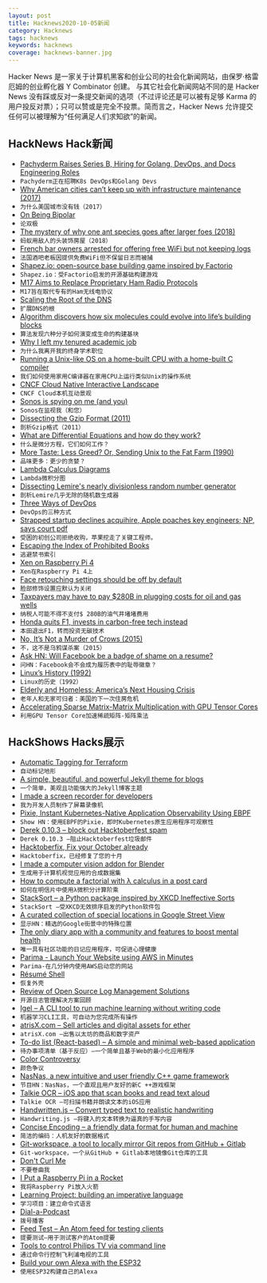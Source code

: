 ```yaml
---
layout: post
title: Hacknews2020-10-05新闻
category: Hacknews
tags: hacknews
keywords: hacknews
coverage: hacknews-banner.jpg
---
```


Hacker News 是一家关于计算机黑客和创业公司的社会化新闻网站，由保罗·格雷厄姆的创业孵化器 Y Combinator 创建。
与其它社会化新闻网站不同的是 Hacker News 没有踩或反对一条提交新闻的选项（不过评论还是可以被有足够 Karma 的用户投反对票）；只可以赞或是完全不投票。简而言之，Hacker News 允许提交任何可以被理解为“任何满足人们求知欲”的新闻。

## HackNews Hack新闻


- [Pachyderm Raises Series B, Hiring for Golang, DevOps, and Docs Engineering Roles](https://jobs.lever.co/pachyderm/)
- `Pachyderm正在招聘K8s DevOps和Golang Devs`
- [Why American cities can’t keep up with infrastructure maintenance (2017)](https://www.strongtowns.org/journal/2017/1/9/the-real-reason-your-city-has-no-money)
- `为什么美国城市没有钱（2017）`
- [On Being Bipolar](https://thewalrus.ca/on-being-bipolar/)
- `论双极`
- [The mystery of why one ant species goes after larger foes (2018)](https://www.nationalgeographic.com/animals/2018/11/ants-head-hunters-attack-trap-jaw-enemies-nests/)
- `蚂蚁用敌人的头装饰房屋（2018）`
- [French bar owners arrested for offering free WiFi but not keeping logs](https://www.cozyit.com/french-bar-owners-arrested-for-offering-free-wifi-but-not-keeping-logs/)
- `法国酒吧老板因提供免费WiFi但不保留日志而被捕`
- [Shapez.io: open-source base building game inspired by Factorio](https://shapez.io/)
- `Shapez.io：受Factorio启发的开源基础构建游戏`
- [M17 Aims to Replace Proprietary Ham Radio Protocols](https://hackaday.com/2020/10/02/m17-aims-to-replace-proprietary-ham-radio-protocols/)
- `M17旨在取代专有的Ham无线电协议`
- [Scaling the Root of the DNS](https://www.potaroo.net/ispcol/2020-09/root.html)
- `扩展DNS的根`
- [Algorithm discovers how six molecules could evolve into life’s building blocks](https://www.chemistryworld.com/news/algorithm-discovers-how-six-simple-molecules-could-evolve-into-lifes-building-blocks/4012505.article)
- `算法发现六种分子如何演变成生命的构建基块`
- [Why I left my tenured academic job](https://reyammer.io/blog/2020/10/03/the-good-the-bad-and-the-bye-bye-why-i-left-my-tenured-academic-job/)
- `为什么我离开我的终身学术职位`
- [Running a Unix-like OS on a home-built CPU with a home-built C compiler](https://fuel.edby.coffee/posts/how-we-ported-xv6-os-to-a-home-built-cpu-with-a-home-built-c-compiler/)
- `我们如何使用家用C编译器在家用CPU上运行类似Unix的操作系统`
- [CNCF Cloud Native Interactive Landscape](https://landscape.cncf.io/)
- `CNCF Cloud本机互动景观`
- [Sonos is spying on me (and you)](https://blog.gingerlime.com/2020/sonos-is-spying-on-me-and-you/)
- `Sonos在监视我（和您）`
- [Dissecting the Gzip Format (2011)](http://www.infinitepartitions.com/cgi-bin/showarticle.cgi?article=art001)
- `剖析Gzip格式（2011）`
- [What are Differential Equations and how do they work?](https://backreaction.blogspot.com/2020/10/what-are-differential-equations-and-how_3.html)
- `什么是微分方程，它们如何工作？`
- [More Taste: Less Greed? Or, Sending Unix to the Fat Farm (1990)](http://history.dcs.ed.ac.uk/archive/os/emas/docs/taste/)
- `品味更多：更少的贪婪？`
- [Lambda Calculus Diagrams](https://tromp.github.io/cl/diagrams.html)
- `Lambda微积分图`
- [Dissecting Lemire's nearly divisionless random number generator](https://veryseriousblog.com/posts/dissecting-lemire)
- `剖析Lemire几乎无除的随机数生成器`
- [Three Ways of DevOps](https://ermetic.com/whats-new/blog/the-three-ways-of-devops/)
- `DevOps的三种方式`
- [Strapped startup declines acquihire, Apple poaches key engineers; NP, says court pdf](https://cases.justia.com/california/court-of-appeal/2020-h044395.pdf)
- `受困的初创公司拒绝收购，苹果挖走了关键工程师。 `
- [Escaping the Index of Prohibited Books](https://www.laphamsquarterly.org/roundtable/escaping-index-prohibited-books)
- `逃避禁书索引`
- [Xen on Raspberry Pi 4](https://xenproject.org/2020/09/29/xen-on-raspberry-pi-4-adventures/)
- `Xen在Raspberry Pi 4上`
- [Face retouching settings should be off by default](https://blog.google/outreach-initiatives/digital-wellbeing/more-controls-selfie-filters/)
- `脸部修饰设置应默认为关闭`
- [Taxpayers may have to pay $280B in plugging costs for oil and gas wells](https://carbontracker.org/taxpayers-may-have-to-pay-280-billion-in-onshore-plugging-costs-for-oil-and-gas-wells/)
- `纳税人可能不得不支付$ 280B的油气井堵堵费用`
- [Honda quits F1, invests in carbon-free tech instead](https://arstechnica.com/cars/2020/10/honda-shocks-f1-says-it-will-quit-the-sport-after-2021/)
- `本田退出F1，转而投资无碳技术`
- [No, It’s Not a Murder of Crows (2015)](https://www.audubon.org/news/no-its-not-actually-murder-crows)
- `不，这不是乌鸦谋杀案（2015）`
- [Ask HN: Will Facebook be a badge of shame on a resume?](item?id=24683361)
- `问HN：Facebook会不会成为履历表中的耻辱徽章？`
- [Linux’s History (1992)](https://www.cs.cmu.edu/~awb/linux.history.html)
- `Linux的历史（1992）`
- [Elderly and Homeless: America’s Next Housing Crisis](https://www.nytimes.com/2020/09/30/magazine/homeless-seniors-elderly.html)
- `老年人和无家可归者：美国的下一次住房危机`
- [Accelerating Sparse Matrix-Matrix Multiplication with GPU Tensor Cores](https://arxiv.org/abs/2009.14600)
- `利用GPU Tensor Core加速稀疏矩阵-矩阵乘法`


## HackShows Hacks展示

- [ Automatic Tagging for Terraform](https://github.com/env0/terratag)
- `自动标记地形`
- [ A simple, beautiful, and powerful Jekyll theme for blogs](https://github.com/vszhub/not-pure-poole)
- `一个简单，美观且功能强大的Jekyll博客主题`
- [ I made a screen recorder for developers](https://vasai.app)
- `我为开发人员制作了屏幕录像机`
- [ Pixie, Instant Kubernetes-Native Application Observability Using EBPF](https://pixielabs.ai)
- `Show HN：使用EBPF的Pixie，即时Kubernetes原生应用程序可观察性`
- [ Derek 0.10.3 – block out Hacktoberfest spam](https://github.com/alexellis/derek/releases/tag/0.10.3)
- `Derek 0.10.3 –阻止Hacktoberfest垃圾邮件`
- [ Hacktoberfix, Fix your October already](https://github.com/SanketDG/hacktoberfix)
- `Hacktoberfix，已经修复了您的十月`
- [ I made a computer vision addon for Blender](https://github.com/Cartucho/vision_blender)
- `生成用于计算机视觉应用的合成数据集`
- [ How to compute a factorial with λ calculus in a post card](http://lambdaway.free.fr/lambdawalks/?view=lambdafact)
- `如何在明信片中使用λ微积分计算阶乘`
- [ StackSort – a Python package inspired by XKCD Ineffective Sorts](https://github.com/buckley-w-david/stacksort)
- `StackSort –受XKCD无效排序启发的Python软件包`
- [ A curated collection of special locations in Google Street View](https://streetviews.earth)
- `显示HN：精选的Google街景中的特殊位置`
- [ The only diary app with a community and features to boost mental health](https://www.goodnightjournal.com/)
- `唯一具有社区功能的日记应用程序，可促进心理健康`
- [ Parima - Launch Your Website using AWS in Minutes](https://github.com/formkiq/parima)
- `Parima-在几分钟内使用AWS启动您的网站`
- [ Résumé Shell](https://feelqah.github.io/)
- `恢复外壳`
- [ Review of Open Source Log Management Solutions](https://github.com/vlev/open-source-log-management-solutions)
- `开源日志管理解决方案回顾`
- [ Igel – A CLI tool to run machine learning without writing code](https://github.com/nidhaloff/igel)
- `机器学习CLI工具，可自动为您完成所有操作`
- [ atrisX.com – Sell articles and digital assets for ether](https://atrisx.com?ref=hn)
- `atrisX.com –出售以太坊的商品和数字资产`
- [ To-do list (React-based) – A simple and minimal web-based application](https://github.com/AbubakerSaeed/react-todo-list/)
- `待办事项清单（基于反应）–一个简单且基于Web的最小化应用程序`
- [ Color Controversy](https://colorcontroversy.com)
- `颜色争议`
- [ NasNas, a new intuitive and user friendly C++ game framework](https://github.com/Madour/NasNas)
- `节目HN：NasNas，一个直观且用户友好的新C ++游戏框架`
- [ Talkie OCR – iOS app that scan books and read text aloud](https://apps.apple.com/us/app/id1512795289)
- `Talkie OCR –可扫描书籍并朗读文本的iOS应用`
- [ Handwritten.js – Convert typed text to realistic handwriting](https://alias-rahil.github.io/handwritten.js/)
- `Handwriting.js –将键入的文本转换为逼真的手写内容`
- [ Concise Encoding – a friendly data format for human and machine](https://concise-encoding.org)
- `简洁的编码：人机友好的数据格式`
- [ Git-workspace, a tool to locally mirror Git repos from GitHub + Gitlab](https://github.com/orf/git-workspace/)
- `Git-workspace，一个从GitHub + Gitlab本地镜像Git仓库的工具`
- [ Don't Curl Me](https://dont-curl.me)
- `不要卷曲我`
- [ I Put a Raspberry Pi in a Rocket](https://johnjonesfour.com/2020/10/04/model-rocket-telemetry-part-2/)
- `我将Raspberry Pi放入火箭`
- [ Learning Project: building an imperative language](item?id=24678479)
- `学习项目：建立命令式语言`
- [ Dial-a-Podcast](https://www.dialapodcast.com)
- `拨号播客`
- [ Feed Test – An Atom feed for testing clients](https://feed-test.kevincox.ca/)
- `提要测试–用于测试客户的Atom提要`
- [ Tools to control Philips TV via command line](https://github.com/arzzen/philips-tv)
- `通过命令行控制飞利浦电视的工具`
- [ Build your own Alexa with the ESP32](https://youtu.be/re-dSV_a0tM)
- `使用ESP32构建自己的Alexa`

